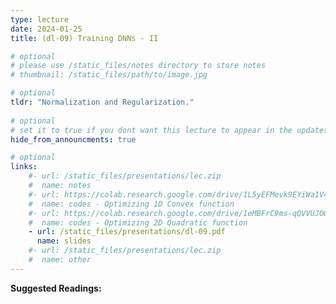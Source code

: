 ```yaml
---
type: lecture
date: 2024-01-25
title: (dl-09) Training DNNs - II

# optional
# please use /static_files/notes directory to store notes
# thumbnail: /static_files/path/to/image.jpg

# optional
tldr: "Normalization and Regularization."
  
# optional
# set it to true if you dont want this lecture to appear in the updates section
hide_from_announcments: true

# optional
links: 
    #- url: /static_files/presentations/lec.zip
    #  name: notes
    #- url: https://colab.research.google.com/drive/1L5yEFMevk9EYiWa1V4p7-uTDA7cQEmCn?usp=sharing
    #  name: codes - Optimizing 1D Convex function
    #- url: https://colab.research.google.com/drive/1eMBFrC9ms-qQVVUJOGJL1Pm28ehKKI4N?usp=sharing
    #  name: codes - Optimizing 2D Quadratic function
    - url: /static_files/presentations/dl-09.pdf
      name: slides
    #- url: /static_files/presentations/lec.zip
    #  name: other
---
```


**Suggested Readings:**



